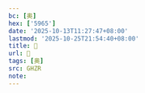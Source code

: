 ```yaml
---
bc: [奥]
hex: ['5965']
date: '2025-10-13T11:27:47+08:00'
lastmod: '2025-10-25T21:54:40+08:00'
title: 󰙲
url: 󰙲
tags: [奥]
src: GHZR
note:
---
```

